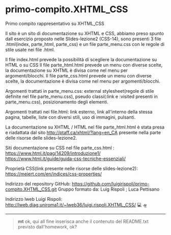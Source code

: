 # primo-compito.XHTML_CSS
Primo compito rappresentativo su XHTML_CSS

Il sito è un sito di documentazione su XHTML e CSS, abbiamo preso spunto dall esercizio proposto nelle Slides-lezione2 (CSS-14), sono presenti 3 file 
.html(index, parte_html, parte_css) e un file parte_menu.css con le regole di stile usate nei file .html.

Il file index.html prevede la possibilità di scegliere la documentazione su HTML o su CSS
Il file parte_html.html prevede un menu con diverse scelte, la documentazione su XHTML è divisa come nel menu per argomenti/blocchi.
Il file parte_css.html prevede un menu con diverse scelte, la documentazione è divisa come nel menu per argomenti/blocchi.


Argomenti trattati in parte_menu.css: external stylesheet(regole di stile definite nel file parte_menu.css), pseudo classi(:link e :visited presenti in parte_menu.css), posizionamento degli elementi.

Argomenti trattati nei file.html: link esterno, link all'interno della stessa pagina, tabelle, liste con diversi stili, uso di immagini, pulsanti.

La documentazione su XHTML / HTML nel file parte_html.html è stata presa e riadattata dal sito http://ptaff.ca/xhtml/?lang=en_CA presente nella parte delle 
risorse delle slides-lezione2.

Siti documentazione su CSS nel file parte_css.html : https://www.html.it/pag/14209/introduzione1/
                                                     https://www.html.it/guide/guida-css-tecniche-essenziali/
                                                     
Proprietà CSS(link presente nelle risorse delle slides-lezione2): https://meiert.com/en/indices/css-properties/


Indirizzo del repository GitHub: https://github.com/luigirispoli/primo-compito.XHTML_CSS.git
Gruppo formato da: Luig Rispoli ; Luca Pettisano

Indirizzo lweb Luigi Rispoli: http://lweb.diag.uniroma1.it/~lweb36/luigi.rispoli.XHTML_CSS/
💻 🛸

---

> **mt**
> ok, qui all fine inserisca anche il contenuto del README.txt previsto dall'homework, ok?
